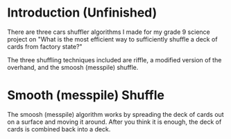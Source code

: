 # Introduction (Unfinished)

There are three cars shuffler algorithms I made for my grade 9 science project on "What is the most efficient way to sufficiently shuffle a deck of cards from 
factory state?"

The three shuffling techniques included are riffle, a modified version of the overhand, and the smoosh (messpile) shuffle.

# Smooth (messpile) Shuffle

The smoosh (messpile) algorithm works by spreading the deck of cards out on a surface and moving it around. After you think it is enough, the deck of cards is 
combined back into a deck.
